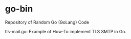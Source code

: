 go-bin
======

Repository of Random Go (GoLang) Code

tls-mail.go: Example of How-To implement TLS SMTP in Go.
